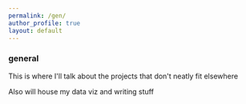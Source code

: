 ```yaml
---
permalink: /gen/
author_profile: true
layout: default
---
```


### general
This is where I'll talk about the projects that don't neatly fit elsewhere

Also will house my data viz and writing stuff
